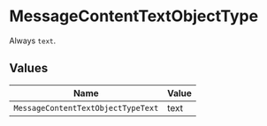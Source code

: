 # MessageContentTextObjectType

Always `text`.


## Values

| Name                               | Value                              |
| ---------------------------------- | ---------------------------------- |
| `MessageContentTextObjectTypeText` | text                               |